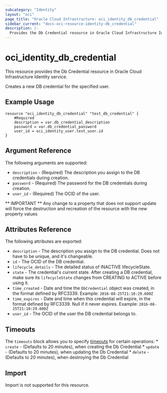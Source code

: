 ```yaml
---
subcategory: "Identity"
layout: "oci"
page_title: "Oracle Cloud Infrastructure: oci_identity_db_credential"
sidebar_current: "docs-oci-resource-identity-db_credential"
description: |-
  Provides the Db Credential resource in Oracle Cloud Infrastructure Identity service
---
```


# oci_identity_db_credential
This resource provides the Db Credential resource in Oracle Cloud Infrastructure Identity service.

Creates a new DB credential for the specified user.


## Example Usage

```hcl
resource "oci_identity_db_credential" "test_db_credential" {
	#Required
	description = var.db_credential_description
	password = var.db_credential_password
	user_id = oci_identity_user.test_user.id
}
```

## Argument Reference

The following arguments are supported:

* `description` - (Required) The description you assign to the DB credentials during creation. 
* `password` - (Required) The password for the DB credentials during creation. 
* `user_id` - (Required) The OCID of the user.


** IMPORTANT **
Any change to a property that does not support update will force the destruction and recreation of the resource with the new property values

## Attributes Reference

The following attributes are exported:

* `description` - The description you assign to the DB credential. Does not have to be unique, and it's changeable.
* `id` - The OCID of the DB credential.
* `lifecycle_details` - The detailed status of INACTIVE lifecycleState.
* `state` - The credential's current state. After creating a DB credential, make sure its `lifecycleState` changes from CREATING to ACTIVE before using it. 
* `time_created` - Date and time the `DbCredential` object was created, in the format defined by RFC3339.  Example: `2016-08-25T21:10:29.600Z` 
* `time_expires` - Date and time when this credential will expire, in the format defined by RFC3339. Null if it never expires.  Example: `2016-08-25T21:10:29.600Z` 
* `user_id` - The OCID of the user the DB credential belongs to.

## Timeouts

The `timeouts` block allows you to specify [timeouts](https://registry.terraform.io/providers/hashicorp/oci/latest/docs/guides/changing_timeouts) for certain operations:
	* `create` - (Defaults to 20 minutes), when creating the Db Credential
	* `update` - (Defaults to 20 minutes), when updating the Db Credential
	* `delete` - (Defaults to 20 minutes), when destroying the Db Credential


## Import

Import is not supported for this resource.

